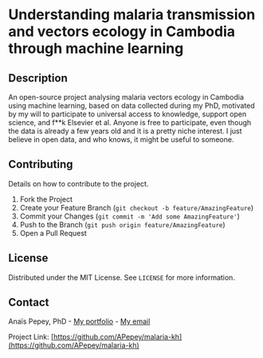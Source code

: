 # Understanding malaria transmission and vectors ecology in Cambodia through machine learning

## Description

An open-source project analysing malaria vectors ecology in Cambodia using machine learning, based on data collected during my PhD, motivated by my will to participate to universal access to knowledge, support open science, and f**k Elsevier et al.
Anyone is free to participate, even though the data is already a few years old and it is a pretty niche interest. I just believe in open data, and who knows, it might be useful to someone.

## Contributing

Details on how to contribute to the project.

1. Fork the Project
2. Create your Feature Branch (`git checkout -b feature/AmazingFeature`)
3. Commit your Changes (`git commit -m 'Add some AmazingFeature'`)
4. Push to the Branch (`git push origin feature/AmazingFeature`)
5. Open a Pull Request

## License

Distributed under the MIT License. See `LICENSE` for more information.

## Contact

Anaïs Pepey, PhD - [My portfolio](https://apepey.notion.site/Ana-s-Pepey-PhD-5086e0b7c889490abfa67625339825f8) - [My email](ana.pepey@posteo.net)

Project Link: [https://github.com/APepey/malaria-kh](https://github.com/APepey/malaria-kh)
